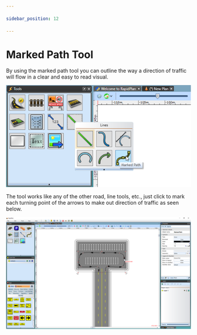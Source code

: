 ```yaml
---

sidebar_position: 12

---
```

# Marked Path Tool

By using the marked path tool you can outline the way a direction of traffic will flow in a clear and easy to read visual.

![Marked_path_tool](./assets/Marked_path_tool.png)

The tool works like any of the other road, line tools, etc., just click to mark each turning point of the arrows to make out direction of traffic as seen below.

![Marked_path_tool_example](./assets/Marked_path_tool_example.png)
